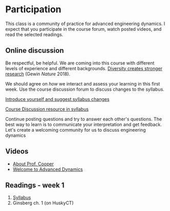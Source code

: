 # Participation 

This class is a community of practice for advanced engineering dynamics.
I expect that you participate in the course forum, watch posted videos,
and read the selected readings. 

## Online discussion 

Be respectful, be helpful. We are coming into this course with different 
levels of experience and different backgrounds. [Diversity creates 
stronger research](https://www.nature.com/articles/d41586-018-07415-9) 
(Gewin _Nature_ 2018).  

We should agree on _how_ we interact and assess your learning in this
first week. Use the course discussion forum to discuss changes to the
syllabus. 

[Introduce yourself and suggest syllabus changes](https://campuswire.com/c/G34E5F12D/feed/1) 

[Course Discussion resource in syllabus](https://cooperrc.github.io/advanced-dynamics/syllabus.html#course-discussion)


Continue posting questions and try to answer each other's questions. The 
best way to learn is to communicate your interpretation and get 
feedback. Let's create a welcoming community for us to discuss 
engineering dynamics 

## Videos 

- [About Prof. Cooper](./meet_cooper.md)
- [Welcome to Advanced Dynamics](./overview.md)

## Readings - week 1 

1. [Syllabus](https://cooperrc.github.io/advanced-dynamics/syllabus.html) 
2. Ginsberg ch. 1 (on HuskyCT) 
